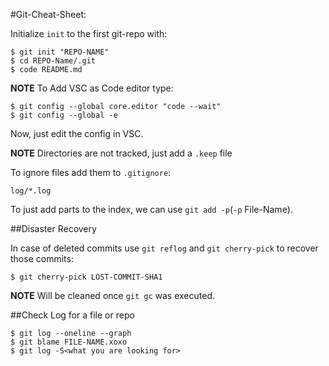 #Git-Cheat-Sheet:

Initialize `init` to the first git-repo with:
```
$ git init "REPO-NAME"
$ cd REPO-Name/.git
$ code README.md
```

**NOTE** To Add VSC as Code editor type:

``` 
$ git config --global core.editor "code --wait"
$ git config --global -e
```
Now, just edit the config in VSC.

**NOTE** Directories are not tracked, just add a `.keep` file

To ignore files add them to `.gitignore`:

```
log/*.log
```

To just add parts to the index, we can use `git add -p`(`-p` File-Name).

##Disaster Recovery

In case of deleted commits use `git reflog` and `git cherry-pick` to recover those commits:

```
$ git cherry-pick LOST-COMMIT-SHA1
```

**NOTE** Will be cleaned once `git gc` was executed.

##Check Log for a file or repo
```
$ git log --oneline --graph
$ git blame FILE-NAME.xoxo
$ git log -S<what you are looking for>
```
